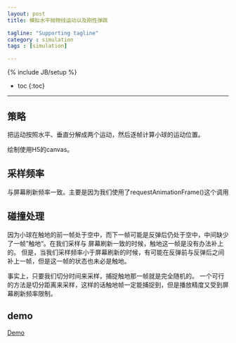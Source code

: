 ```yaml
---
layout: post
title: 模拟水平抛物线运动以及刚性弹跳

tagline: "Supporting tagline"
category : simulation
tags : [simulation]

---
```

{% include JB/setup %}

* toc
{:toc}

<hr />

## 策略
把运动按照水平、垂直分解成两个运动，然后逐帧计算小球的运动位置。

绘制使用H5的canvas。

## 采样频率
与屏幕刷新频率一致。主要是因为我们使用了requestAnimationFrame()这个调用

## 碰撞处理

因为小球在触地的前一帧处于空中，而下一帧可能是反弹后仍处于空中，中间缺少了一帧”触地“。在我们采样与
屏幕刷新一致的时候，触地这一帧是没有办法补上的。
但是，当我们采样频率小于屏幕刷新的时候，有可能在反弹前与反弹后之间补上一帧，但是这一帧的状态也未必是触地。

事实上，只要我们切分时间来采样，捕捉触地那一帧就是完全随机的。
一个可行的方法是切分距离来采样，这样的话触地帧一定能捕捉到，但是播放精度又受到屏幕刷新频率限制。

## demo

<a href="/assets/resources/source/bump-demo.html">Demo</a>
